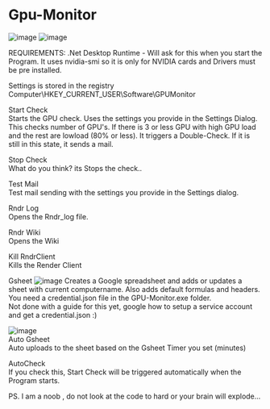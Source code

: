 # Gpu-Monitor
![image](https://user-images.githubusercontent.com/35293441/216568410-b67eea87-6a5b-4717-974c-1bf205e0fac9.png)
![image](https://user-images.githubusercontent.com/35293441/216576629-9c4b8110-684e-4cde-b255-9ba97efe952c.png)



REQUIREMENTS:
.Net Desktop Runtime - Will ask for this when you start the Program.
It uses nvidia-smi so it is only for NVIDIA cards and Drivers must be pre installed.

Settings is stored in the registry
Computer\HKEY_CURRENT_USER\Software\GPUMonitor

Start Check  
Starts the GPU check. Uses the settings you provide in the Settings Dialog. 
This checks number of GPU's. 
If there is 3 or less GPU with high GPU load and the rest are lowload (80% or less). It triggers a Double-Check. If it is still in this state, it sends a mail.

Stop Check   
What do you think? its Stops the check..

Test Mail  
Test mail sending with the settings you provide in the Settings dialog.

Rndr Log  
Opens the Rndr_log file.

Rndr Wiki  
Opens the Wiki

Kill RndrClient  
Kills the Render Client 

Gsheet
![image](https://user-images.githubusercontent.com/35293441/216578403-4ecb6f06-8c31-4075-ba4f-57b9075a1868.png)
Creates a Google spreadsheet and adds or updates a sheet with current computername. Also adds default formulas and headers.
You need a credential.json file in the GPU-Monitor.exe folder.  
  Not done with a guide for this yet, google how to setup a service account and get a credential.json :)  

![image](https://user-images.githubusercontent.com/35293441/216570766-f50104b9-4c9a-43e1-b38f-5e1f238004fb.png)  
Auto Gsheet  
Auto uploads to the sheet based on the Gsheet Timer you set (minutes)

AutoCheck  
If you check this, Start Check will be triggered automatically when the Program starts.


PS. I am a noob , do not look at the code to hard or your brain will explode...
